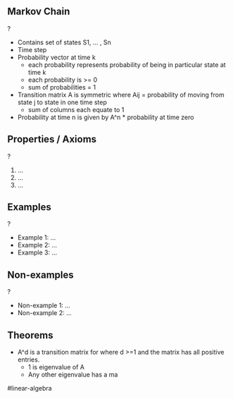 
## Markov Chain
?
- Contains set of states S1, ... , Sn
- Time step
- Probability vector at time k
	- each probability represents probability of being in particular state at time k
	- each probability is >= 0
	- sum of probabilities = 1
- Transition matrix A is symmetric where Aij = probability of moving from state j to state in one time step
	- sum of columns each equate to 1
- Probability at time n is given by A^n * probability at time zero

## Properties / Axioms
?
1. ...
2. ...
3. ...

## Examples
?
- Example 1: ...
‎ 
- Example 2: ...
‎ 
- Example 3: ...

## Non-examples
?
- Non-example 1: ...
- Non-example 2: ...

## Theorems
- A^d is a transition matrix for where d >=1 and the matrix has all positive entries.
	- 1 is eigenvalue of A
	- Any other eigenvalue has a ma




#linear-algebra
